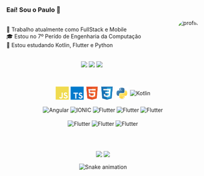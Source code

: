 
### Eaí! Sou o Paulo 👋

<img align="right" alt="profile" height="150" style="border-radius:50px;" src="https://media.discordapp.net/attachments/956389426337050625/956389455567130694/luffy.jpeg?width=960&height=564">
  
<div style="display: inline_block;">
  <br>
🔭 Trabalho atualmente como FullStack e Mobile
  <br>
🎓 Estou no 7º Perído de Engenharia da Computação
  <br>
🌱 Estou estudando Kotlin, Flutter e Python
  <br>
  <br>
  <br>
  <div align="center"> 
  <a href="https://www.instagram.com/o.paulooo/" target="_blank"><img src="https://img.shields.io/badge/-Instagram-%23E4405F?style=for-the-badge&logo=instagram&logoColor=white" target="_blank"></a>
 	<a href="https://www.twitch.tv/0pixter" target="_blank"><img src="https://img.shields.io/badge/Twitch-9146FF?style=for-the-badge&logo=twitch&logoColor=white" target="_blank"></a>
  <a href="https://www.linkedin.com/in/paulo-victor-cruz" target="_blank"><img src="https://img.shields.io/badge/-LinkedIn-%230077B5?style=for-the-badge&logo=linkedin&logoColor=white" target="_blank"></a> 
  <br>
</div>

  
  ##

  
<div style="display: inline_block;" align="center">
  
  <br>
  <img align="center" alt="JS" height="35" width="auto" src="https://raw.githubusercontent.com/devicons/devicon/master/icons/javascript/javascript-plain.svg">
  
  <img align="center" alt="TS" height="35" width="auto" src="https://raw.githubusercontent.com/devicons/devicon/master/icons/typescript/typescript-plain.svg">
    
  <img align="center" alt="HTML" height="35" width="auto" src="https://raw.githubusercontent.com/devicons/devicon/master/icons/html5/html5-original.svg">
  
  <img align="center" alt="CSS" height="35" width="auto" src="https://raw.githubusercontent.com/devicons/devicon/master/icons/css3/css3-original.svg">
  
  <img align="center" alt="Python" height="35" width="auto" src="https://raw.githubusercontent.com/devicons/devicon/master/icons/python/python-original.svg">
  
  <img align="center" alt="Kotlin" height="35" width="auto" src="https://cdn.jsdelivr.net/gh/devicons/devicon/icons/kotlin/kotlin-original.svg">
    
  <br>
  <br>
    
  <img align="center" alt="Angular" height="35" width="auto" src="https://cdn.jsdelivr.net/gh/devicons/devicon/icons/angularjs/angularjs-original.svg">
  
  <img align="center" alt="IONIC" height="35" width="auto" src="https://cdn.jsdelivr.net/gh/devicons/devicon/icons/ionic/ionic-original.svg">
    
  <img align="center" alt="Flutter" height="35" width="auto" src="https://cdn.jsdelivr.net/gh/devicons/devicon/icons/nodejs/nodejs-original.svg">
    
  <img align="center" alt="Flutter" height="35" width="auto" src="https://cdn.jsdelivr.net/gh/devicons/devicon/icons/bootstrap/bootstrap-original.svg">
  
  <img align="center" alt="Flutter" height="35" width="auto" src="https://cdn.jsdelivr.net/gh/devicons/devicon/icons/flutter/flutter-original.svg">
  
  
  <br>
  <br>
    
    
  <img align="center" alt="Flutter" height="50" width="auto" src="https://cdn.jsdelivr.net/gh/devicons/devicon/icons/mysql/mysql-original.svg">
  <img align="center" alt="Flutter" height="50" width="auto" src="https://cdn.jsdelivr.net/gh/devicons/devicon/icons/postgresql/postgresql-original.svg">
  <img align="center" alt="Flutter" height="50" width="auto" src="https://cdn.jsdelivr.net/gh/devicons/devicon/icons/sqlite/sqlite-original.svg">
</div>
  
  <br>
  
  ##
  
  <br>
  
<div align="center">
  <a href="https://github.com/opaulooo"> </a>
  <img height="160em" src="https://github-readme-stats.vercel.app/api?username=opaulooo&show_icons=true&theme=dracula&include_all_commits=true&count_private=true"/>
  <img height="160em" src="https://github-readme-stats.vercel.app/api/top-langs/?username=opaulooo&layout=compact&langs_count=10&theme=dracula"/>
  <br>  
 
  ![Snake animation](https://github.com/opaulooo/opaulooo/blob/output/github-contribution-grid-snake.svg)
</div>
  
 
</div>
